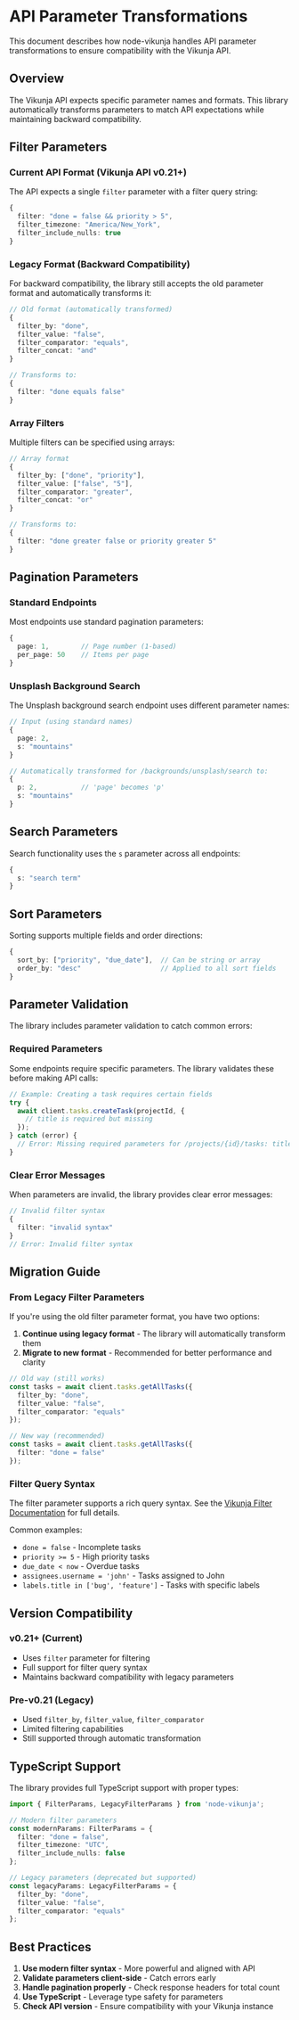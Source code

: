 # API Parameter Transformations

This document describes how node-vikunja handles API parameter transformations to ensure compatibility with the Vikunja API.

## Overview

The Vikunja API expects specific parameter names and formats. This library automatically transforms parameters to match API expectations while maintaining backward compatibility.

## Filter Parameters

### Current API Format (Vikunja API v0.21+)

The API expects a single `filter` parameter with a filter query string:

```typescript
{
  filter: "done = false && priority > 5",
  filter_timezone: "America/New_York", 
  filter_include_nulls: true
}
```

### Legacy Format (Backward Compatibility)

For backward compatibility, the library still accepts the old parameter format and automatically transforms it:

```typescript
// Old format (automatically transformed)
{
  filter_by: "done",
  filter_value: "false",
  filter_comparator: "equals",
  filter_concat: "and"
}

// Transforms to:
{
  filter: "done equals false"
}
```

### Array Filters

Multiple filters can be specified using arrays:

```typescript
// Array format
{
  filter_by: ["done", "priority"],
  filter_value: ["false", "5"],
  filter_comparator: "greater",
  filter_concat: "or"
}

// Transforms to:
{
  filter: "done greater false or priority greater 5"
}
```

## Pagination Parameters

### Standard Endpoints

Most endpoints use standard pagination parameters:

```typescript
{
  page: 1,        // Page number (1-based)
  per_page: 50    // Items per page
}
```

### Unsplash Background Search

The Unsplash background search endpoint uses different parameter names:

```typescript
// Input (using standard names)
{
  page: 2,
  s: "mountains"
}

// Automatically transformed for /backgrounds/unsplash/search to:
{
  p: 2,           // 'page' becomes 'p'
  s: "mountains"
}
```

## Search Parameters

Search functionality uses the `s` parameter across all endpoints:

```typescript
{
  s: "search term"
}
```

## Sort Parameters

Sorting supports multiple fields and order directions:

```typescript
{
  sort_by: ["priority", "due_date"],  // Can be string or array
  order_by: "desc"                    // Applied to all sort fields
}
```

## Parameter Validation

The library includes parameter validation to catch common errors:

### Required Parameters

Some endpoints require specific parameters. The library validates these before making API calls:

```typescript
// Example: Creating a task requires certain fields
try {
  await client.tasks.createTask(projectId, { 
    // title is required but missing
  });
} catch (error) {
  // Error: Missing required parameters for /projects/{id}/tasks: title
}
```

### Clear Error Messages

When parameters are invalid, the library provides clear error messages:

```typescript
// Invalid filter syntax
{
  filter: "invalid syntax"
}
// Error: Invalid filter syntax
```

## Migration Guide

### From Legacy Filter Parameters

If you're using the old filter parameter format, you have two options:

1. **Continue using legacy format** - The library will automatically transform them
2. **Migrate to new format** - Recommended for better performance and clarity

```typescript
// Old way (still works)
const tasks = await client.tasks.getAllTasks({
  filter_by: "done",
  filter_value: "false",
  filter_comparator: "equals"
});

// New way (recommended)
const tasks = await client.tasks.getAllTasks({
  filter: "done = false"
});
```

### Filter Query Syntax

The filter parameter supports a rich query syntax. See the [Vikunja Filter Documentation](https://vikunja.io/docs/filters) for full details.

Common examples:
- `done = false` - Incomplete tasks
- `priority >= 5` - High priority tasks  
- `due_date < now` - Overdue tasks
- `assignees.username = 'john'` - Tasks assigned to John
- `labels.title in ['bug', 'feature']` - Tasks with specific labels

## Version Compatibility

### v0.21+ (Current)
- Uses `filter` parameter for filtering
- Full support for filter query syntax
- Maintains backward compatibility with legacy parameters

### Pre-v0.21 (Legacy)
- Used `filter_by`, `filter_value`, `filter_comparator`
- Limited filtering capabilities
- Still supported through automatic transformation

## TypeScript Support

The library provides full TypeScript support with proper types:

```typescript
import { FilterParams, LegacyFilterParams } from 'node-vikunja';

// Modern filter parameters
const modernParams: FilterParams = {
  filter: "done = false",
  filter_timezone: "UTC",
  filter_include_nulls: false
};

// Legacy parameters (deprecated but supported)
const legacyParams: LegacyFilterParams = {
  filter_by: "done",
  filter_value: "false",
  filter_comparator: "equals"
};
```

## Best Practices

1. **Use modern filter syntax** - More powerful and aligned with API
2. **Validate parameters client-side** - Catch errors early
3. **Handle pagination properly** - Check response headers for total count
4. **Use TypeScript** - Leverage type safety for parameters
5. **Check API version** - Ensure compatibility with your Vikunja instance